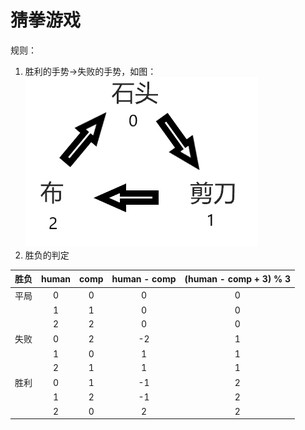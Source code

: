 # 猜拳游戏

规则：

1. 胜利的手势&rarr;失败的手势，如图：
![猜拳的设定](猜拳的设定.png)
2. 胜负的判定

|胜负|human|comp|human - comp|(human - comp + 3) % 3|
|---|:---:|:---:|:---:|:---:|
|平局|0|0|0|0|
||1|1|0|0|
||2|2|0|0|
|失败|0|2|-2|1|
||1|0|1|1|
||2|1|1|1|
|胜利|0|1|-1|2|
||1|2|-1|2|
||2|0|2|2|

